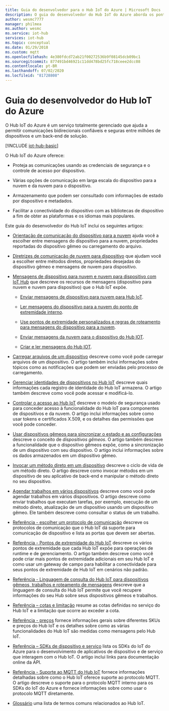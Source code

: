 ```yaml
---
title: Guia do desenvolvedor para o Hub IoT do Azure | Microsoft Docs
description: O guia do desenvolvedor do Hub IoT do Azure aborda os pontos de extremidade, segurança, Registro de identidade, gerenciamento de dispositivos, métodos diretos, dispositivos gêmeos, uploads de arquivos, trabalhos, linguagem de consulta do Hub IoT e mensagens.
author: wesmc7777
manager: philmea
ms.author: wesmc
ms.service: iot-hub
services: iot-hub
ms.topic: conceptual
ms.date: 01/29/2018
ms.custom: mqtt
ms.openlocfilehash: 4e380fdcd72ab21f00272536b9f08145dcb09bc1
ms.sourcegitcommit: 877491bd46921c11dd478bd25fc718ceee2dcc08
ms.contentlocale: pt-BR
ms.lasthandoff: 07/02/2020
ms.locfileid: "81728808"
---
```

# <a name="azure-iot-hub-developer-guide"></a>Guia do desenvolvedor do Hub IoT do Azure

O Hub IoT do Azure é um serviço totalmente gerenciado que ajuda a permitir comunicações bidirecionais confiáveis e seguras entre milhões de dispositivos e um back-end de solução.

[!INCLUDE [iot-hub-basic](../../includes/iot-hub-basic-partial.md)]

O Hub IoT do Azure oferece:

* Proteja as comunicações usando as credenciais de segurança e o controle de acesso por dispositivo.

* Várias opções de comunicação em larga escala do dispositivo para a nuvem e da nuvem para o dispositivo.

* Armazenamento que podem ser consultado com informações de estado por dispositivo e metadados.

* Facilitar a conectividade do dispositivo com as bibliotecas de dispositivo a fim de obter as plataformas e os idiomas mais populares.

Este guia do desenvolvedor do Hub IoT inclui os seguintes artigos:

* [Orientação de comunicação do dispositivo para a nuvem](iot-hub-devguide-d2c-guidance.md) ajuda você a escolher entre mensagens do dispositivo para a nuvem, propriedades reportadas do dispositivo gêmeo ou carregamento do arquivo.

* [Diretrizes de comunicação de nuvem para dispositivo](iot-hub-devguide-c2d-guidance.md) que ajudam você a escolher entre métodos diretos, propriedades desejadas do dispositivo gêmeo e mensagens de nuvem para dispositivo.

* [Mensagens de dispositivo para nuvem e nuvem para dispositivo com IoT Hub](iot-hub-devguide-messaging.md) que descreve os recursos de mensagens (dispositivo para nuvem e nuvem para dispositivo) que o Hub IoT expõe.

  * [Enviar mensagens de dispositivo para nuvem para Hub IoT](iot-hub-devguide-messages-d2c.md).

  * [Ler mensagens do dispositivo para a nuvem do ponto de extremidade interno](iot-hub-devguide-messages-read-builtin.md).

  * [Use pontos de extremidade personalizados e regras de roteamento para mensagens do dispositivo para a nuvem](iot-hub-devguide-messages-read-custom.md).

  * [Enviar mensagens da nuvem para o dispositivo do Hub IOT](iot-hub-devguide-messages-c2d.md).

  * [Criar e ler mensagens do Hub IOT](iot-hub-devguide-messages-construct.md).

* [Carregar arquivos de um dispositivo](iot-hub-devguide-file-upload.md) descreve como você pode carregar arquivos de um dispositivo. O artigo também inclui informações sobre tópicos como as notificações que podem ser enviadas pelo processo de carregamento.

* [Gerenciar identidades de dispositivos no Hub IoT](iot-hub-devguide-identity-registry.md) descreve quais informações cada registro de identidade do Hub IoT armazena. O artigo também descreve como você pode acessar e modificá-lo.

* [Controlar o acesso ao Hub IoT](iot-hub-devguide-security.md) descreve o modelo de segurança usado para conceder acesso à funcionalidade do Hub IoT para componentes de dispositivos e da nuvem. O artigo inclui informações sobre como usar tokens e certificados X.509, e os detalhes das permissões que você pode conceder.

* [Usar dispositivos gêmeos para sincronizar o estado e as configurações](iot-hub-devguide-device-twins.md) descreve o conceito de *dispositivos gêmeos*. O artigo também descreve a funcionalidade que o dispositivo gêmeos expõe, como a sincronização de um dispositivo com seu dispositivo. O artigo inclui informações sobre os dados armazenados em um dispositivo gêmeo.

* [Invocar um método direto em um dispositivo](iot-hub-devguide-direct-methods.md) descreve o ciclo de vida de um método direto. O artigo descreve como invocar métodos em um dispositivo de seu aplicativo de back-end e manipular o método direto no seu dispositivo.

* [Agendar trabalhos em vários dispositivos](iot-hub-devguide-jobs.md) descreve como você pode agendar trabalhos em vários dispositivos. O artigo descreve como enviar trabalhos que executam tarefas, por exemplo, execução de um método direto, atualização de um dispositivo usando um dispositivo gêmeo. Ele também descreve como consultar o status de um trabalho.

* [Referência - escolher um protocolo de comunicação](iot-hub-devguide-protocols.md) descreve os protocolos de comunicação que o Hub IoT dá suporte para comunicação de dispositivo e lista as portas que devem ser abertas.

* [Referência - Pontos de extremidade do Hub IoT](iot-hub-devguide-endpoints.md) descreve os vários pontos de extremidade que cada Hub IoT expõe para operações de runtime e de gerenciamento. O artigo também descreve como você pode criar mais pontos de extremidade adicionais em seu Hub IoT e como usar um gateway de campo para habilitar a conectividade para seus pontos de extremidade de Hub IoT em cenários não padrão.

* [Referência - Linguagem de consulta do Hub IoT para dispositivos gêmeos, trabalhos e roteamento de mensagens](iot-hub-devguide-query-language.md) descreve que a linguagem de consulta do Hub IoT permite que você recupere informações do seu Hub sobre seus dispositivos gêmeos e trabalhos.

* [Referência – cotas e limitação](iot-hub-devguide-quotas-throttling.md) resume as cotas definidas no serviço do Hub IoT e a limitação que ocorre ao exceder a cota.

* [Referência - preços](iot-hub-devguide-pricing.md) fornece informações gerais sobre diferentes SKUs e preços do Hub IoT e os detalhes sobre como as várias funcionalidades do Hub IoT são medidas como mensagens pelo Hub IoT.

* [Referência – SDKs de dispositivo e serviço](iot-hub-devguide-sdks.md) lista os SDKs do IoT do Azure para o desenvolvimento de aplicativos de dispositivo e de serviço que interagem com o Hub IoT. O artigo inclui links para documentação online da API.

* [Referência - Suporte ao MQTT do Hub IoT](iot-hub-mqtt-support.md) fornece informações detalhadas sobre como o Hub IoT oferece suporte ao protocolo MQTT. O artigo descreve o suporte para o protocolo MQTT interno para os SDKs do IoT do Azure e fornece informações sobre como usar o protocolo MQTT diretamente.

* [Glossário](iot-hub-devguide-glossary.md) uma lista de termos comuns relacionados ao Hub IoT.